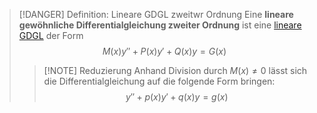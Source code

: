 > [!DANGER] Definition: Lineare GDGL zweitwr Ordnung
> Eine **lineare gewöhnliche Differentialgleichung zweiter Ordnung** ist eine [lineare GDGL](Lineare%20GDGL.md) der Form
> $$M(x)y'' + P(x)y' + Q(x)y = G(x)$$
> > [!NOTE] Reduzierung
> > Anhand Division durch $M(x)\ne 0$ lässt sich die Differentialgleichung auf die folgende Form bringen:
> > $$y'' + p(x)y' +q(x)y = g(x)$$

